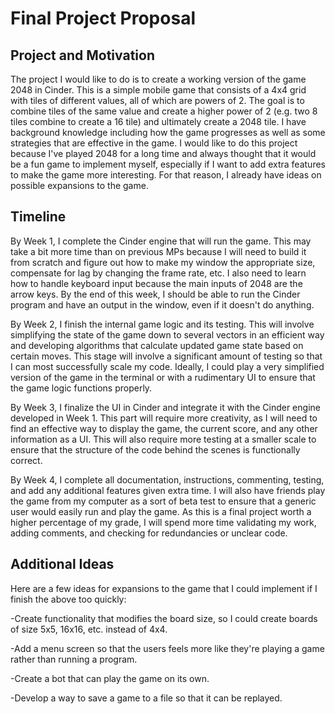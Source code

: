 # Final Project Proposal

## Project and Motivation

The project I would like to do is to create a working version of the game 2048 in Cinder. This is a simple mobile game that consists of a 4x4 grid with tiles of different values, all of which are powers of 2. The goal is to combine tiles of the same value and create a higher power of 2 (e.g. two 8 tiles combine to create a 16 tile) and ultimately create a 2048 tile. I have background knowledge including how the game progresses as well as some strategies that are effective in the game. I would like to do this project because I've played 2048 for a long time and always thought that it would be a fun game to implement myself, especially if I want to add extra features to make the game more interesting. For that reason, I already have ideas on possible expansions to the game. 

## Timeline

By Week 1, I complete the Cinder engine that will run the game. This may take a bit more time than on previous MPs because I will need to build it from scratch and figure out how to make my window the appropriate size, compensate for lag by changing the frame rate, etc. I also need to learn how to handle keyboard input because the main inputs of 2048 are the arrow keys. By the end of this week, I should be able to run the Cinder program and have an output in the window, even if it doesn't do anything. 

By Week 2, I finish the internal game logic and its testing. This will involve simplifying the state of the game down to several vectors in an efficient way and developing algorithms that calculate updated game state based on certain moves. This stage will involve a significant amount of testing so that I can most successfully scale my code. Ideally, I could play a very simplified version of the game in the terminal or with a rudimentary UI to ensure that the game logic functions properly. 

By Week 3, I finalize the UI in Cinder and integrate it with the Cinder engine developed in Week 1. This part will require more creativity, as I will need to find an effective way to display the game, the current score, and any other information as a UI. This will also require more testing at a smaller scale to ensure that the structure of the code behind the scenes is functionally correct. 

By Week 4, I complete all documentation, instructions, commenting, testing, and add any additional features given extra time. I will also have friends play the game from my computer as a sort of beta test to ensure that a generic user would easily run and play the game. As this is a final project worth a higher percentage of my grade, I will spend more time validating my work, adding comments, and checking for redundancies or unclear code. 


## Additional Ideas

Here are a few ideas for expansions to the game that I could implement if I finish the above too quickly:

-Create functionality that modifies the board size, so I could create boards of size 5x5, 16x16, etc. instead of 4x4.

-Add a menu screen so that the users feels more like they're playing a game rather than running a program.

-Create a bot that can play the game on its own.

-Develop a way to save a game to a file so that it can be replayed.
